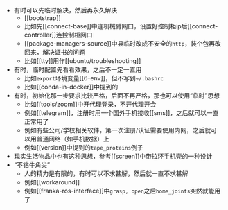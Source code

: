 - 有时可以先临时解决，然后再永久解决
  - [[bootstrap]]
  - 比如先[[connect-base]]中连机械臂网口，设置好控制柜ip后[[connect-controller]]连控制柜网口
  - [[package-managers-source]]中县临时改成不安全的`http`，装个包再改回来，解决证书的问题
  - 比如[[tty]]用作[[ubuntu/troubleshooting]]
- 有时，临时配置先看看效果，之后不一定一直用
  - 比如`export`环境变量[[6-env]]，但不写到`~/.bashrc`
  - 比如[[conda-in-docker]]中提到的
- 有时，初始化那一步要求比较严格，后面不再严格，那也可以使用“临时”思想
  - 比如[[tools/zoom]]中开代理登录，不开代理开会
  - 例如[[telegram]]，注册时用一个国外手机接收[[sms]]，之后就可以一直正常用了
  - 例如有些公司/学校相关软件，第一次注册/认证需要使用内网，之后就可以用普通网络（如手机数据）上
  - 例如[[version]]中提到的`tape_proteins`例子
- 现实生活物品中也有这种思想，参考[[screen]]中带拉环手机壳的一种设计
- “不钻牛角尖”
  - 人的精力是有限的，有时可以不求甚解，然后就一直不求甚解
  - 例如[[workaround]]
  - 例如[[franka-ros-interface]]中`grasp, open`之后`home_joints`突然就能用了